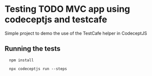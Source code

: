 # Testing TODO MVC app using codeceptjs and testcafe

Simple project to demo the use of the TestCafe helper in CodeceptJS

## Running the tests

```
  npm install

  npx codeceptjs run --steps
```

